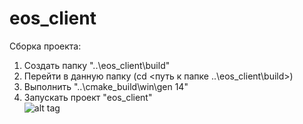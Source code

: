 eos_client  
==========  
Сборка проекта:  
1. Создать папку "..\eos_client\build"  
2. Перейти в данную папку (cd <путь к папке ..\eos_client\build>)  
3. Выполнить "..\cmake_build\win\gen 14"  
4. Запускать проект "eos_client"  
![alt tag](https://pp.vk.me/c626727/v626727106/41c8b/EKNWCiLOVZw.jpg)
